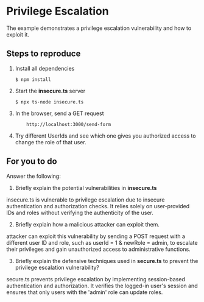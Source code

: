 # Privilege Escalation

The example demonstrates a privilege escalation vulnerability and how to exploit it.

## Steps to reproduce

1. Install all dependencies

    `$ npm install`

2. Start the **insecure.ts** server

    `$ npx ts-node insecure.ts`

3. In the browser, send a GET request

    ```
        http://localhost:3000/send-form
    ```

4. Try different UserIds and see which one gives you authorized access to change the role of that user.

## For you to do

Answer the following:

1. Briefly explain the potential vulnerabilities in **insecure.ts**

insecure.ts is vulnerable to privilege escalation due to insecure authentication and authorization checks. It relies solely on user-provided IDs and roles without verifying the authenticity of the user.

2. Briefly explain how a malicious attacker can exploit them.

attacker can exploit this vulnerability by sending a POST request with a different user ID and role, such as userId = 1 & newRole = admin, to escalate their privileges and gain unauthorized access to administrative functions.

3. Briefly explain the defensive techniques used in **secure.ts** to prevent the privilege escalation vulnerability?

secure.ts prevents privilege escalation by implementing session-based authentication and authorization. It verifies the logged-in user's session and ensures that only users with the 'admin' role can update roles.
